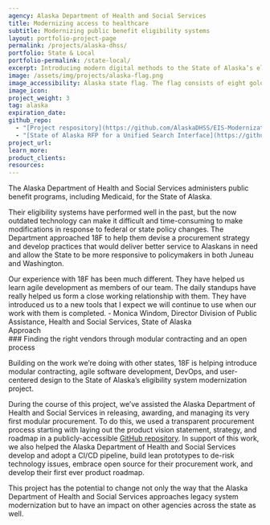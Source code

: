```yaml
---
agency: Alaska Department of Health and Social Services
title: Modernizing access to healthcare
subtitle: Modernizing public benefit eligibility systems
layout: portfolio-project-page
permalink: /projects/alaska-dhss/
portfolio: State & Local
portfolio-permalink: /state-local/
excerpt: Introducing modern digital methods to the State of Alaska’s eligibility system modernization project.
image: /assets/img/projects/alaska-flag.png
image_accessibility: Alaska state flag. The flag consists of eight gold stars, forming the Big Dipper and Polaris, on a dark blue field.
image_icon:
project_weight: 3
tag: alaska
expiration_date:
github_repo:
  - "[Project respository](https://github.com/AlaskaDHSS/EIS-Modernization)"
  - "[State of Alaska RFP for a Unified Search Interface](https://github.com/AlaskaDHSS/RFP-Search-Unification)"
project_url:
learn_more:
product_clients:
resources:
---
```


The Alaska Department of Health and Social Services administers public benefit programs, including Medicaid, for the State of Alaska.

Their eligibility systems have performed well in the past, but the now outdated technology can make it difficult and time-consuming to make modifications in response to federal or state policy changes. The Department approached 18F to help them devise a procurement strategy and develop practices that would deliver better service to Alaskans in need and allow the State to be more responsive to policymakers in both Juneau and Washington.

<div class="testimonial-blockquote">
  Our experience with 18F has been much different. They have helped us learn agile development as members of our team. The daily standups have really helped us form a close working relationship with them. They have introduced us to a new tools that I expect we will continue to use when our work with them is completed.
    <span>- Monica Windom, Director Division of Public Assistance, Health and Social Services, State of Alaska</span>
</div>

<div class="small-caps margin-top-6">Approach</div>
### Finding the right vendors through modular contracting and an open process

Building on the work we’re doing with other states, 18F is helping introduce modular contracting, agile software development, DevOps, and user-centered design to the State of Alaska’s eligibility system modernization project.

During the course of this project, we’ve assisted the Alaska Department of Health and Social Services in releasing, awarding, and managing its very first modular procurement. To do this,
we used a transparent procurement process starting with laying out the product vision statement, strategy, and roadmap in a publicly-accessible [GitHub repository](https://github.com/AlaskaDHSS/RFP-Search-Unification). In support of this work, we also helped the Alaska Department of Health and Social Services develop and adopt a CI/CD pipeline, build lean prototypes to de-risk technology issues, embrace open source for their procurement work, and develop their first ever product roadmap.

This project has the potential to change not only the way that the Alaska Department of Health and Social Services approaches legacy system modernization but to have an impact on other agencies across the state as well.
